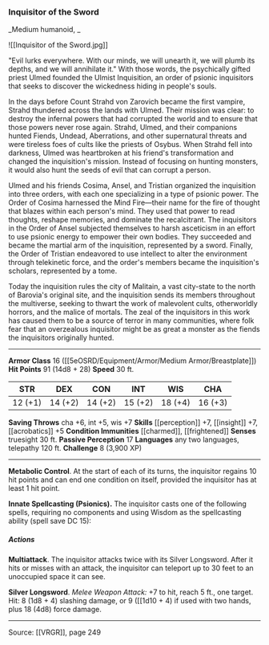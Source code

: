 ### Inquisitor of the Sword
_Medium humanoid, _

![[Inquisitor of the Sword.jpg]]

"Evil lurks everywhere. With our minds, we will unearth it, we will plumb its depths, and we will annihilate it." With those words, the psychically gifted priest Ulmed founded the Ulmist Inquisition, an order of psionic inquisitors that seeks to discover the wickedness hiding in people's souls.

In the days before Count Strahd von Zarovich became the first vampire, Strahd thundered across the lands with Ulmed. Their mission was clear: to destroy the infernal powers that had corrupted the world and to ensure that those powers never rose again. Strahd, Ulmed, and their companions hunted Fiends, Undead, Aberrations, and other supernatural threats and were tireless foes of cults like the priests of Osybus. When Strahd fell into darkness, Ulmed was heartbroken at his friend's transformation and changed the inquisition's mission. Instead of focusing on hunting monsters, it would also hunt the seeds of evil that can corrupt a person.

Ulmed and his friends Cosima, Ansel, and Tristian organized the inquisition into three orders, with each one specializing in a type of psionic power. The Order of Cosima harnessed the Mind Fire—their name for the fire of thought that blazes within each person's mind. They used that power to read thoughts, reshape memories, and dominate the recalcitrant. The inquisitors in the Order of Ansel subjected themselves to harsh asceticism in an effort to use psionic energy to empower their own bodies. They succeeded and became the martial arm of the inquisition, represented by a sword. Finally, the Order of Tristian endeavored to use intellect to alter the environment through telekinetic force, and the order's members became the inquisition's scholars, represented by a tome.

Today the inquisition rules the city of Malitain, a vast city-state to the north of Barovia's original site, and the inquisition sends its members throughout the multiverse, seeking to thwart the work of malevolent cults, otherworldly horrors, and the malice of mortals. The zeal of the inquisitors in this work has caused them to be a source of terror in many communities, where folk fear that an overzealous inquisitor might be as great a monster as the fiends the inquisitors originally hunted.




---

**Armor Class** 16 ([[5eOSRD/Equipment/Armor/Medium Armor/Breastplate]])
**Hit Points** 91 (14d8 + 28)
**Speed** 30 ft.

| STR     | DEX     | CON     | INT     | WIS     | CHA     |
|---------|---------|---------|---------|---------|---------|
| 12 (+1) | 14 (+2) | 14 (+2) | 15 (+2) | 18 (+4) | 16 (+3) |

**Saving Throws** cha +6, int +5, wis +7
**Skills** [[perception]] +7, [[insight]] +7, [[acrobatics]] +5
**Condition Immunities** [[charmed]], [[frightened]]
**Senses** truesight 30 ft.
**Passive Perception** 17
**Languages** any two languages, telepathy 120 ft.
**Challenge** 8 (3,900 XP)

---

**Metabolic Control**. At the start of each of its turns, the inquisitor regains 10 hit points and can end one condition on itself, provided the inquisitor has at least 1 hit point.

**Innate Spellcasting (Psionics).** The inquisitor casts one of the following spells, requiring no components and using Wisdom as the spellcasting ability (spell save DC 15):

##### Actions
**Multiattack**. The inquisitor attacks twice with its Silver Longsword. After it hits or misses with an attack, the inquisitor can teleport up to 30 feet to an unoccupied space it can see.

**Silver Longsword**. _Melee Weapon Attack:_ +7 to hit, reach 5 ft., one target. Hit: 8 (1d8 + 4) slashing damage, or 9 ([[1d10 + 4) if used with two hands, plus 18 (4d8) force damage.


---

Source: [[VRGR]], page 249